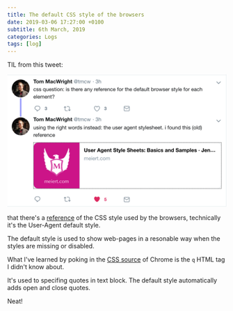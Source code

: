 ```yaml
---
title: The default CSS style of the browsers
date: 2019-03-06 17:27:00 +0100
subtitle: 6th March, 2019
categories: Logs
tags: [log]
---
```


TIL from this tweet:

![](../assets/log/n821_screen-shot-2019-03-06-at-21.20.08.png)

that there's a [reference](https://meiert.com/en/blog/user-agent-style-sheets/) of the CSS style used by the browsers, technically it's the User-Agent default style.

The default style is used to show web-pages in a resonable way when the styles are missing or disabled.

What I've learned by poking in the [CSS source](https://trac.webkit.org/browser/trunk/Source/WebCore/css/html.css) of Chrome is the `q` HTML tag I didn't know about.

It's used to specifing quotes in text block. The default style automatically adds open and close quotes.

Neat!